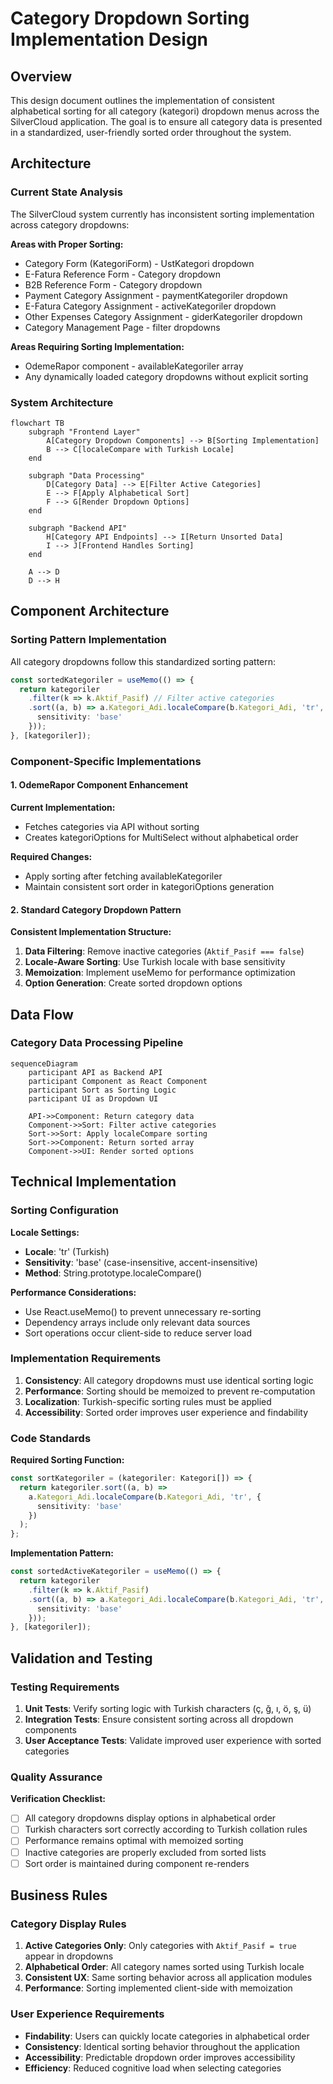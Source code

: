 # Category Dropdown Sorting Implementation Design

## Overview

This design document outlines the implementation of consistent alphabetical sorting for all category (kategori) dropdown menus across the SilverCloud application. The goal is to ensure all category data is presented in a standardized, user-friendly sorted order throughout the system.

## Architecture

### Current State Analysis

The SilverCloud system currently has inconsistent sorting implementation across category dropdowns:

**Areas with Proper Sorting:**
- Category Form (KategoriForm) - UstKategori dropdown
- E-Fatura Reference Form - Category dropdown  
- B2B Reference Form - Category dropdown
- Payment Category Assignment - paymentKategoriler dropdown
- E-Fatura Category Assignment - activeKategoriler dropdown
- Other Expenses Category Assignment - giderKategoriler dropdown
- Category Management Page - filter dropdowns

**Areas Requiring Sorting Implementation:**
- OdemeRapor component - availableKategoriler array
- Any dynamically loaded category dropdowns without explicit sorting

### System Architecture

```mermaid
flowchart TB
    subgraph "Frontend Layer"
        A[Category Dropdown Components] --> B[Sorting Implementation]
        B --> C[localeCompare with Turkish Locale]
    end
    
    subgraph "Data Processing"
        D[Category Data] --> E[Filter Active Categories]
        E --> F[Apply Alphabetical Sort]
        F --> G[Render Dropdown Options]
    end
    
    subgraph "Backend API"
        H[Category API Endpoints] --> I[Return Unsorted Data]
        I --> J[Frontend Handles Sorting]
    end
    
    A --> D
    D --> H
```

## Component Architecture

### Sorting Pattern Implementation

All category dropdowns follow this standardized sorting pattern:

```typescript
const sortedKategoriler = useMemo(() => {
  return kategoriler
    .filter(k => k.Aktif_Pasif) // Filter active categories
    .sort((a, b) => a.Kategori_Adi.localeCompare(b.Kategori_Adi, 'tr', { 
      sensitivity: 'base' 
    }));
}, [kategoriler]);
```

### Component-Specific Implementations

#### 1. OdemeRapor Component Enhancement

**Current Implementation:**
- Fetches categories via API without sorting
- Creates kategoriOptions for MultiSelect without alphabetical order

**Required Changes:**
- Apply sorting after fetching availableKategoriler
- Maintain consistent sort order in kategoriOptions generation

#### 2. Standard Category Dropdown Pattern

**Consistent Implementation Structure:**
1. **Data Filtering**: Remove inactive categories (`Aktif_Pasif === false`)
2. **Locale-Aware Sorting**: Use Turkish locale with base sensitivity
3. **Memoization**: Implement useMemo for performance optimization
4. **Option Generation**: Create sorted dropdown options

## Data Flow

### Category Data Processing Pipeline

```mermaid
sequenceDiagram
    participant API as Backend API
    participant Component as React Component
    participant Sort as Sorting Logic
    participant UI as Dropdown UI
    
    API->>Component: Return category data
    Component->>Sort: Filter active categories
    Sort->>Sort: Apply localeCompare sorting
    Sort->>Component: Return sorted array
    Component->>UI: Render sorted options
```

## Technical Implementation

### Sorting Configuration

**Locale Settings:**
- **Locale**: 'tr' (Turkish)
- **Sensitivity**: 'base' (case-insensitive, accent-insensitive)
- **Method**: String.prototype.localeCompare()

**Performance Considerations:**
- Use React.useMemo() to prevent unnecessary re-sorting
- Dependency arrays include only relevant data sources
- Sort operations occur client-side to reduce server load

### Implementation Requirements

1. **Consistency**: All category dropdowns must use identical sorting logic
2. **Performance**: Sorting should be memoized to prevent re-computation
3. **Localization**: Turkish-specific sorting rules must be applied
4. **Accessibility**: Sorted order improves user experience and findability

### Code Standards

**Required Sorting Function:**
```typescript
const sortKategoriler = (kategoriler: Kategori[]) => {
  return kategoriler.sort((a, b) => 
    a.Kategori_Adi.localeCompare(b.Kategori_Adi, 'tr', { 
      sensitivity: 'base' 
    })
  );
};
```

**Implementation Pattern:**
```typescript
const sortedActiveKategoriler = useMemo(() => {
  return kategoriler
    .filter(k => k.Aktif_Pasif)
    .sort((a, b) => a.Kategori_Adi.localeCompare(b.Kategori_Adi, 'tr', { 
      sensitivity: 'base' 
    }));
}, [kategoriler]);
```

## Validation and Testing

### Testing Requirements

1. **Unit Tests**: Verify sorting logic with Turkish characters (ç, ğ, ı, ö, ş, ü)
2. **Integration Tests**: Ensure consistent sorting across all dropdown components
3. **User Acceptance Tests**: Validate improved user experience with sorted categories

### Quality Assurance

**Verification Checklist:**
- [ ] All category dropdowns display options in alphabetical order
- [ ] Turkish characters sort correctly according to Turkish collation rules
- [ ] Performance remains optimal with memoized sorting
- [ ] Inactive categories are properly excluded from sorted lists
- [ ] Sort order is maintained during component re-renders

## Business Rules

### Category Display Rules

1. **Active Categories Only**: Only categories with `Aktif_Pasif = true` appear in dropdowns
2. **Alphabetical Order**: All category names sorted using Turkish locale
3. **Consistent UX**: Same sorting behavior across all application modules
4. **Performance**: Sorting implemented client-side with memoization

### User Experience Requirements

- **Findability**: Users can quickly locate categories in alphabetical order
- **Consistency**: Identical sorting behavior throughout the application
- **Accessibility**: Predictable dropdown order improves accessibility
- **Efficiency**: Reduced cognitive load when selecting categories